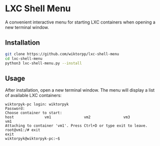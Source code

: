 # LXC Shell Menu

A convenient interactive menu for starting LXC containers when opening a new terminal window.

## Installation

```bash
git clone https://github.com/wiktorpp/lxc-shell-menu
cd lxc-shell-menu
python3 lxc-shell-menu.py --install
```

## Usage

After installation, open a new terminal window. The menu will display a list of available LXC containers:

```
wiktorpyk-pc login: wiktorpyk
Password: 
Choose container to start:
host              vm1               vm2               vm3
vm1
Attaching to container 'vm1'. Press Ctrl+D or type exit to leave.
root@vm1:/# exit
exit
wiktorpyk@wiktorpyk-pc:~$ 
```